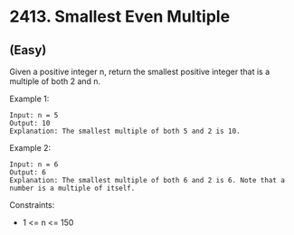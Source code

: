 # 2413. Smallest Even Multiple
## (Easy)

Given a positive integer n, return the smallest positive integer that is a multiple of both 2 and n.
<br>

Example 1:

```
Input: n = 5
Output: 10
Explanation: The smallest multiple of both 5 and 2 is 10.
```

Example 2:

```
Input: n = 6
Output: 6
Explanation: The smallest multiple of both 6 and 2 is 6. Note that a number is a multiple of itself.
```

Constraints:

- 1 <= n <= 150